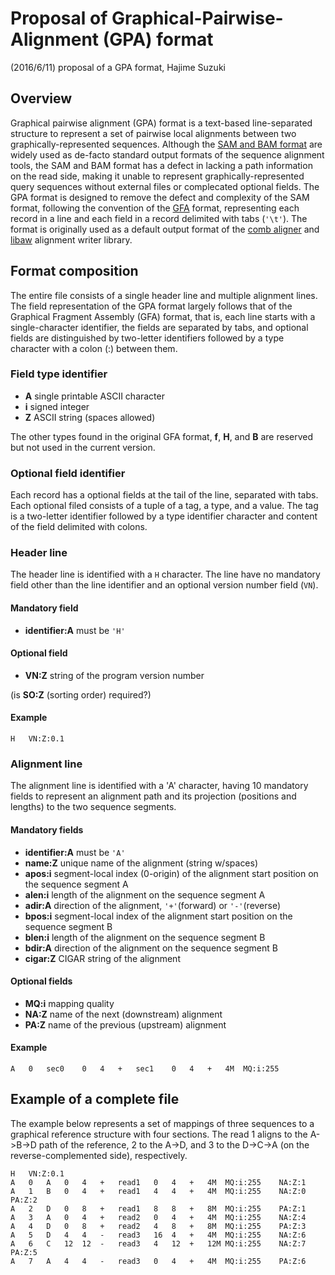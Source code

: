 # Proposal of Graphical-Pairwise-Alignment (GPA) format

(2016/6/11) proposal of a GPA format, Hajime Suzuki


## Overview

Graphical pairwise alignment (GPA) format is a text-based line-separated structure to represent a set of pairwise local alignments between two graphically-represented sequences. Although the [SAM and BAM format](https://github.com/samtools/hts-specs) are widely used as de-facto standard output formats of the sequence alignment tools, the SAM and BAM format has a defect in lacking a path information on the read side, making it unable to represent graphically-represented query sequences without external files or complecated optional fields. The GPA format is designed to remove the defect and complexity of the SAM format, following the convention of the [GFA](https://github.com/GFA-spec/GFA-spec) format, representing each record in a line and each field in a record delimited with tabs (`'\t'`). The format is originally used as a default output format of the [comb aligner](https://github.com/ocxtal/comb) and [libaw](https://github.com/ocxtal/libaw) alignment writer library.


## Format composition

The entire file consists of a single header line and multiple alignment lines. The field representation of the GPA format largely follows that of the Graphical Fragment Assembly (GFA) format, that is, each line starts with a single-character identifier, the fields are separated by tabs, and optional fields are distinguished by two-letter identifiers followed by a type character with a colon (:) between them.


### Field type identifier


* **A** single printable ASCII character
* **i** signed integer
* **Z** ASCII string (spaces allowed)

The other types found in the original GFA format, **f**, **H**, and **B** are reserved but not used in the current version.

### Optional field identifier

Each record has a optional fields at the tail of the line, separated with tabs. Each optional filed consists of a tuple of a tag, a type, and a value. The tag is a two-letter identifier followed by a type identifier character and content of the field delimited with colons.

### Header line

The header line is identified with a `H` character. The line have no mandatory field other than the line identifier and an optional version number field (`VN`).

#### Mandatory field

* **identifier:A** must be `'H'`

#### Optional field

* **VN:Z** string of the program version number

(is **SO:Z** (sorting order) required?)


#### Example

```
H	VN:Z:0.1
```

### Alignment line

The alignment line is identified with a 'A' character, having 10 mandatory fields to represent an alignment path and its projection (positions and lengths) to the two sequence segments.

#### Mandatory fields

* **identifier:A** must be `'A'`
* **name:Z** unique name of the alignment (string w/spaces)
* **apos:i** segment-local index (0-origin) of the alignment start position on the sequence segment A
* **alen:i** length of the alignment on the sequence segment A
* **adir:A** direction of the alignment, `'+'`(forward) or `'-'`(reverse)
* **bpos:i** segment-local index of the alignment start position on the sequence segment B
* **blen:i** length of the alignment on the sequence segment B
* **bdir:A** direction of the alignment on the sequence segment B
* **cigar:Z** CIGAR string of the alignment

#### Optional fields

* **MQ:i** mapping quality
* **NA:Z** name of the next (downstream) alignment
* **PA:Z** name of the previous (upstream) alignment

#### Example

```
A	0	sec0	0	4	+	sec1	0	4	+	4M	MQ:i:255
```


## Example of a complete file

The example below represents a set of mappings of three sequences to a graphical reference structure with four sections. The read 1 aligns to the A->B->D path of the reference, 2 to the A->D, and 3 to the D->C->A (on the reverse-complemented side), respectively.

```
H	VN:Z:0.1
A	0	A	0	4	+	read1	0	4	+	4M	MQ:i:255	NA:Z:1
A	1	B	0	4	+	read1	4	4	+	4M	MQ:i:255	NA:Z:0	PA:Z:2
A	2	D	0	8	+	read1	8	8	+	8M	MQ:i:255	PA:Z:1
A	3	A	0	4	+	read2	0	4	+	4M	MQ:i:255	NA:Z:4
A	4	D	0	8	+	read2	4	8	+	8M	MQ:i:255	PA:Z:3
A	5	D	4	4	-	read3	16	4	+	4M	MQ:i:255	NA:Z:6
A	6	C	12	12	-	read3	4	12	+	12M	MQ:i:255	NA:Z:7	PA:Z:5
A	7	A	4	4	-	read3	0	4	+	4M	MQ:i:255	PA:Z:6
```
